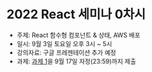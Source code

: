 # 2022 React 세미나 0차시

* 주제: React 함수형 컴포넌트 & 상태, AWS 배포
* 일시: 9월 3일 토요일 오후 3시 ~ 5시
* 강의자료: 구글 프레젠테이션 추가 예정
* 과제: [과제 1](assignment-1.md)을 9월 17일 자정(23:59)까지 제출